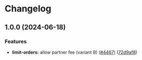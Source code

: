 # Changelog

## 1.0.0 (2024-06-18)


### Features

* **limit-orders:** allow partner fee (variant B) ([#4467](https://github.com/cowprotocol/cowswap/issues/4467)) ([72d9af8](https://github.com/cowprotocol/cowswap/commit/72d9af8869618e8f12aa2170326cf18b35db786a))
